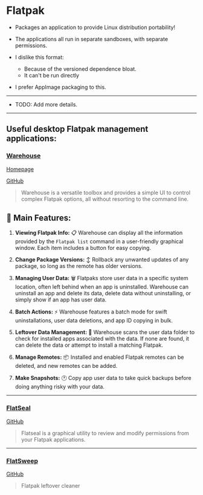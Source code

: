 # Flatpak

- Packages an application to provide Linux distribution portability!
- The applications all run in separate sandboxes, with separate permissions.

- I dislike this format:
  - Because of the versioned dependence bloat.
  - It can't be run directly

- I prefer AppImage packaging to this.

---

- TODO: Add more details.

---

## Useful desktop Flatpak management applications:

### [Warehouse](https://flathub.org/apps/io.github.flattool.Warehouse)

[Homepage](https://flattool.github.io/warehouse/)

[GitHub](https://github.com/flattool/warehouse)

> Warehouse is a versatile toolbox and provides a simple UI to control complex Flatpak options, all without resorting to the command line.[](https://flattool.github.io/warehouse//#warehouse-is-a-versatile-toolbox-and-provides-a-simple-ui-to-control-complex-flatpak-options-all-without-resorting-to-the-command-line)

## 🚀 Main Features:[](https://flattool.github.io/warehouse//#-main-features)

1.  **Viewing Flatpak Info:** 📋 Warehouse can display all the information provided by the `Flatpak list` command in a user-friendly graphical window. Each item includes a button for easy copying.

2.  **Change Package Versions:** ↕️ Rollback any unwanted updates of any package, so long as the remote has older versions.

3.  **Managing User Data:** 🗑️ Flatpaks store user data in a specific system location, often left behind when an app is uninstalled. Warehouse can uninstall an app and delete its data, delete data without uninstalling, or simply show if an app has user data.

4.  **Batch Actions:** ⚡ Warehouse features a batch mode for swift uninstallations, user data deletions, and app ID copying in bulk.

5.  **Leftover Data Management:** 📁 Warehouse scans the user data folder to check for installed apps associated with the data. If none are found, it can delete the data or attempt to install a matching Flatpak.

6.  **Manage Remotes:** 📦 Installed and enabled Flatpak remotes can be deleted, and new remotes can be added.

7.  **Make Snapshots:** 🕐 Copy app user data to take quick backups before doing anything risky with your data.

---

### [FlatSeal](https://flathub.org/apps/com.github.tchx84.Flatseal)

[GitHub](https://github.com/tchx84/Flatseal)

> Flatseal is a graphical utility to review and modify permissions from your Flatpak applications.

---

### [FlatSweep](https://flathub.org/apps/io.github.giantpinkrobots.flatsweep)

[GitHub](https://github.com/giantpinkrobots/flatsweep)

> Flatpak leftover cleaner

